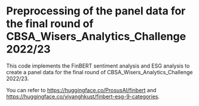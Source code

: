 # Preprocessing of the panel data for the final round of CBSA_Wisers_Analytics_Challenge 2022/23
This code implements the FinBERT sentiment analysis and ESG analysis to create a panel data for the final round of CBSA_Wisers_Analytics_Challenge 2022/23. 

You can refer to https://huggingface.co/ProsusAI/finbert and https://huggingface.co/yiyanghkust/finbert-esg-9-categories.
